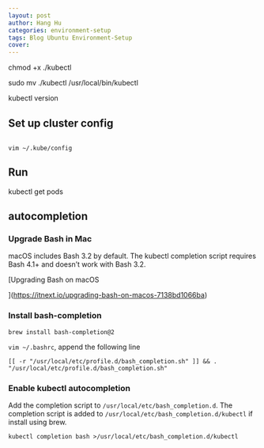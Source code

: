 ```yaml
---
layout: post
author: Hang Hu
categories: environment-setup
tags: Blog Ubuntu Environment-Setup 
cover: 
---
```


chmod +x ./kubectl

sudo mv ./kubectl /usr/local/bin/kubectl

kubectl version



## Set up cluster config



```

vim ~/.kube/config﻿

```






## Run


kubectl get pods


## autocompletion



### Upgrade Bash in Mac


macOS includes Bash 3.2 by default. The kubectl completion script requires Bash 4.1+ and doesn’t work with Bash 3.2.


[Upgrading Bash on macOS

](https://itnext.io/upgrading-bash-on-macos-7138bd1066ba)


### Install bash-completion



```
brew install bash-completion@2
```



`vim ~/.bashrc`, append the following line


```
[[ -r "/usr/local/etc/profile.d/bash_completion.sh" ]] && . "/usr/local/etc/profile.d/bash_completion.sh"
```


### Enable kubectl autocompletion


Add the completion script to `/usr/local/etc/bash_completion.d`. The completion script is added to `/usr/local/etc/bash_completion.d/kubectl` if install using brew.



```
kubectl completion bash >/usr/local/etc/bash_completion.d/kubectl
```

